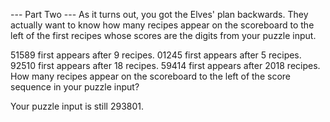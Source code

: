 --- Part Two ---
As it turns out, you got the Elves' plan backwards. They actually want to know how many recipes appear on the scoreboard to the left of the first recipes whose scores are the digits from your puzzle input.

51589 first appears after 9 recipes.
01245 first appears after 5 recipes.
92510 first appears after 18 recipes.
59414 first appears after 2018 recipes.
How many recipes appear on the scoreboard to the left of the score sequence in your puzzle input?

Your puzzle input is still 293801.
